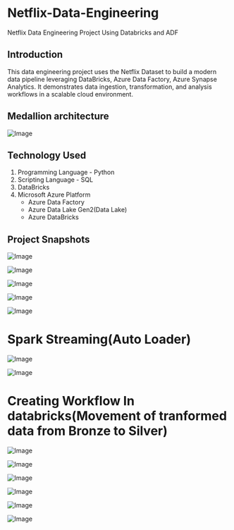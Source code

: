 # Netflix-Data-Engineering
Netflix Data Engineering Project Using Databricks and ADF

## Introduction
This data engineering project uses the Netflix Dataset to build a modern data pipeline leveraging DataBricks, Azure Data Factory, Azure Synapse Analytics. It demonstrates data ingestion, transformation, and analysis workflows in a scalable cloud environment.

## Medallion architecture
![Image](https://github.com/user-attachments/assets/480087e2-8baf-4780-8578-b74f1944f877)

## Technology Used
1. Programming Language - Python
2. Scripting Language - SQL
3. DataBricks
4. Microsoft Azure Platform
   - Azure Data Factory
   - Azure Data Lake Gen2(Data Lake)
   - Azure DataBricks

##  Project Snapshots
![Image](https://github.com/user-attachments/assets/50f04e09-9b6a-4e71-b656-4cc8f3e02b6b)

![Image](https://github.com/user-attachments/assets/6cff5452-4177-4d34-b46e-aa0ac68d6296)

![Image](https://github.com/user-attachments/assets/11d7ad3b-07de-4a3c-9a4f-d7b280d243c9)

![Image](https://github.com/user-attachments/assets/284cd02c-f850-4797-8681-d95a8d8edd4f)

![Image](https://github.com/user-attachments/assets/4e0757a2-e407-4257-bccc-ef8bff4ad9f9)

# Spark Streaming(Auto Loader)
![Image](https://github.com/user-attachments/assets/2774886c-dab8-4d3c-8eca-e4f900ae23f7)

![Image](https://github.com/user-attachments/assets/ebdf11e2-bf8c-4bdb-97bc-26f0a614bcfd)

# Creating Workflow In databricks(Movement of tranformed data from Bronze to Silver)
![Image](https://github.com/user-attachments/assets/8e947677-1732-4b10-987b-e1ccc85504b7)

![Image](https://github.com/user-attachments/assets/9bf48864-7daa-454d-96cd-dc53e703113b)

![Image](https://github.com/user-attachments/assets/efb8be1c-8d9e-4de1-9a58-28a8d7ef6fcb)

![Image](https://github.com/user-attachments/assets/237b365b-bc0e-4d71-a508-3147ac4f12ec)

![Image](https://github.com/user-attachments/assets/614da4ab-0f23-44f1-8cca-bf22a7877e2f)

![Image](https://github.com/user-attachments/assets/4544b4da-add5-4089-b067-007b81092f21)




